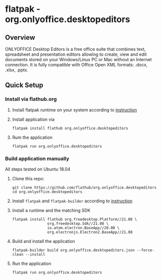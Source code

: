 # flatpak - org.onlyoffice.desktopeditors

## Overview

ONLYOFFICE Desktop Editors is a free office suite that combines text,
spreadsheet and presentation editors allowing to create, view and edit
documents stored on your Windows/Linux PC or Mac without an Internet connection.
It is fully compatible with Office Open XML formats: .docx, .xlsx, .pptx.

## Quick Setup

### Install via flathub.org

1. Install flatpak runtime on your system according to [instruction](https://flatpak.org/setup/)
2. Install application via

   ```shell script
   flatpak install flathub org.onlyoffice.desktopeditors
   ```

3. Rum the application

    ```shell script
   flatpak run org.onlyoffice.desktopeditors
   ```

### Build application manually

All steps tested on Ubuntu 18.04 

1. Clone this repo:

   ```shell script
   git clone https://github.com/flathub/org.onlyoffice.desktopeditors
   cd org.onlyoffice.desktopeditors
   ```

2. Install `flatpak` and `flatpak-builder` according to [instruction](https://flatpak.org/setup/)

3. Install a runtime and the matching SDK

   ```shell script
   flatpak install flathub org.freedesktop.Platform//21.08 \
                   org.freedesktop.Sdk//21.08 \
                   io.atom.electron.BaseApp//20.08 \
                   org.electronjs.Electron2.BaseApp//21.08
   ```

4. Build and install the application

   ```shell script
   flatpak-builder build org.onlyoffice.desktopeditors.json --force-clean --install
   ```

5. Run the application

   ```shell script
   flatpak run org.onlyoffice.desktopeditors
   ```
